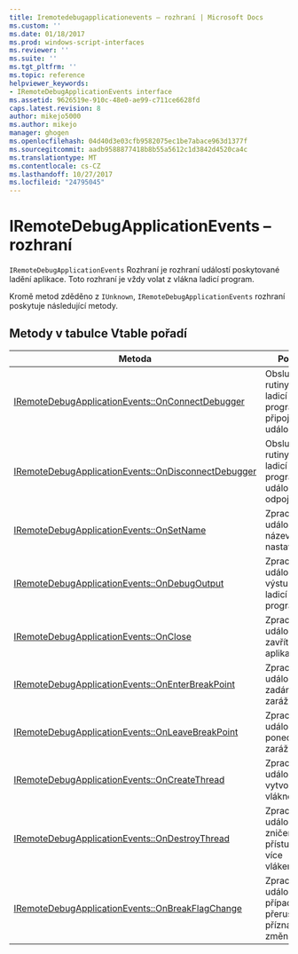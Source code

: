```yaml
---
title: Iremotedebugapplicationevents – rozhraní | Microsoft Docs
ms.custom: ''
ms.date: 01/18/2017
ms.prod: windows-script-interfaces
ms.reviewer: ''
ms.suite: ''
ms.tgt_pltfrm: ''
ms.topic: reference
helpviewer_keywords:
- IRemoteDebugApplicationEvents interface
ms.assetid: 9626519e-910c-48e0-ae99-c711ce6628fd
caps.latest.revision: 8
author: mikejo5000
ms.author: mikejo
manager: ghogen
ms.openlocfilehash: 04d40d3e03cfb9582075ec1be7abace963d1377f
ms.sourcegitcommit: aadb9588877418b8b55a5612c1d3842d4520ca4c
ms.translationtype: MT
ms.contentlocale: cs-CZ
ms.lasthandoff: 10/27/2017
ms.locfileid: "24795045"
---
```

# <a name="iremotedebugapplicationevents-interface"></a>IRemoteDebugApplicationEvents – rozhraní
`IRemoteDebugApplicationEvents` Rozhraní je rozhraní událostí poskytované ladění aplikace. Toto rozhraní je vždy volat z vlákna ladicí program.  
  
 Kromě metod zděděno z `IUnknown`, `IRemoteDebugApplicationEvents` rozhraní poskytuje následující metody.  
  
## <a name="methods-in-vtable-order"></a>Metody v tabulce Vtable pořadí  
  
|Metoda|Popis|  
|------------|-----------------|  
|[IRemoteDebugApplicationEvents::OnConnectDebugger](../../winscript/reference/iremotedebugapplicationevents-onconnectdebugger.md)|Obslužné rutiny a ladicí program připojit událostí.|  
|[IRemoteDebugApplicationEvents::OnDisconnectDebugger](../../winscript/reference/iremotedebugapplicationevents-ondisconnectdebugger.md)|Obslužné rutiny a ladicí program událost odpojení.|  
|[IRemoteDebugApplicationEvents::OnSetName](../../winscript/reference/iremotedebugapplicationevents-onsetname.md)|Zpracovává událost název nastavení.|  
|[IRemoteDebugApplicationEvents::OnDebugOutput](../../winscript/reference/iremotedebugapplicationevents-ondebugoutput.md)|Zpracovává událost výstupu ladicí program.|  
|[IRemoteDebugApplicationEvents::OnClose](../../winscript/reference/iremotedebugapplicationevents-onclose.md)|Zpracovává událost zavřít aplikaci.|  
|[IRemoteDebugApplicationEvents::OnEnterBreakPoint](../../winscript/reference/iremotedebugapplicationevents-onenterbreakpoint.md)|Zpracovává událost pro zadání zarážky.|  
|[IRemoteDebugApplicationEvents::OnLeaveBreakPoint](../../winscript/reference/iremotedebugapplicationevents-onleavebreakpoint.md)|Zpracovává událost pro ponechat zarážky.|  
|[IRemoteDebugApplicationEvents::OnCreateThread](../../winscript/reference/iremotedebugapplicationevents-oncreatethread.md)|Zpracovává událost vytvořit vlákno.|  
|[IRemoteDebugApplicationEvents::OnDestroyThread](../../winscript/reference/iremotedebugapplicationevents-ondestroythread.md)|Zpracovává událost se zničen přístup z více vláken.|  
|[IRemoteDebugApplicationEvents::OnBreakFlagChange](../../winscript/reference/iremotedebugapplicationevents-onbreakflagchange.md)|Zpracovává událost v případě přerušení příznaky změnit.|